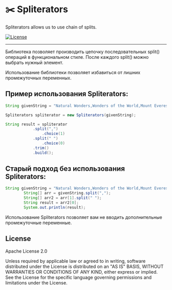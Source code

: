 # ✂️ Spliterators
Spliterators allows us to use chain of splits.

[![License](https://img.shields.io/badge/License-Apache%202.0-blue.svg)](https://opensource.org/licenses/Apache-2.0)


---

Библиотека позволяет производить цепочку последовательных split() операций в функциональном стиле. 
После каждого split() можно выбрать нужный элемент.

Использование библиотеки позволяет избавиться от лишних промежуточных переменных.


## Пример использования Spliterators:
```java
String givenString = "Natural Wonders,Wonders of the World,Mount Everest,Saturn,2,UNESCO";

Spliterators spliterator = new Spliterators(givenString);

String result = spliterator
            .split(",")
                .choice(1)
            .split(" ")
                .choice(0)
            .trim()
            .build();
```

## Старый подход без использования Spliterators:
```java
String givenString = "Natural Wonders,Wonders of the World,Mount Everest,Saturn,2,UNESCO";
        String[] arr = givenString.split(",");
        String[] arr2 = arr[1].split(" ");
        String result = arr2[0];
        System.out.println(result);
```

Использование Spliterators позволяет вам не вводить дополнительные промежуточные переменные. 


## License

Apache License 2.0

Unless required by applicable law or agreed to in writing, software
distributed under the License is distributed on an "AS IS" BASIS,
WITHOUT WARRANTIES OR CONDITIONS OF ANY KIND, either express or implied.
See the License for the specific language governing permissions and
limitations under the License.


